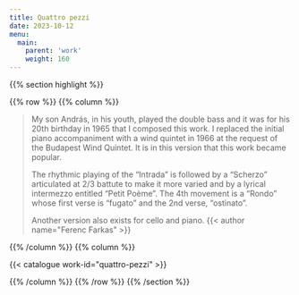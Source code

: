```yaml
---
title: Quattro pezzi
date: 2023-10-12
menu:
  main:
    parent: 'work'
    weight: 160
---
```


{{% section highlight %}}

{{% row %}}
{{% column %}}

> My son András, in his youth, played the double bass and it was for his 20th 
> birthday in 1965 that I composed this work. I replaced the initial piano 
> accompaniment with a wind quintet in 1966 at the request of the Budapest Wind 
> Quintet. It is in this version that this work became popular. 
>
> The rhythmic playing of the “Intrada” is followed by a “Scherzo” articulated at 2/3 
> battute to make it more varied and by a lyrical intermezzo entitled “Petit Poème”. 
> The 4th movement is a “Rondo” whose first verse is “fugato” and the 2nd verse, 
> “ostinato”. 
> 
> Another version also exists for cello and piano.
> {{< author name="Ferenc Farkas" >}}

{{% /column %}}
{{% column %}}


{{< catalogue work-id="quattro-pezzi" >}}

{{% /column %}}
{{% /row %}}
{{% /section %}}
